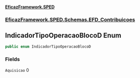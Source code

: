 #### [EficazFramework.SPED](EficazFrameworkSPED.md 'EficazFramework SPED')
### [EficazFramework.SPED.Schemas.EFD_Contribuicoes](EficazFramework.SPED.Schemas.EFD_Contribuicoes.md 'EficazFramework.SPED.Schemas.EFD_Contribuicoes')

## IndicadorTipoOperacaoBlocoD Enum

```csharp
public enum IndicadorTipoOperacaoBlocoD
```
### Fields

<a name='EficazFramework.SPED.Schemas.EFD_Contribuicoes.IndicadorTipoOperacaoBlocoD.Aquisicao'></a>

`Aquisicao` 0
